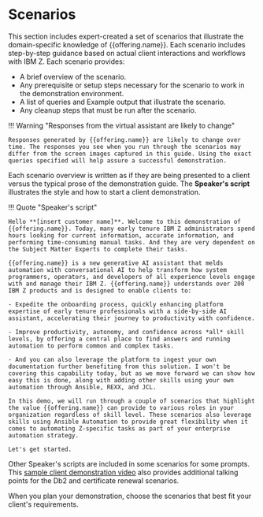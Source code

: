 # Scenarios
This section includes expert-created a set of scenarios that illustrate the domain-specific knowledge of {{offering.name}}. Each scenario includes step-by-step guidance based on actual client interactions and workflows with IBM Z. Each scenario provides:

- A brief overview of the scenario.
- Any prerequisite or setup steps necessary for the scenario to work in the demonstration environment.
- A list of queries and Example output that illustrate the scenario.
- Any cleanup steps that must be run after the scenario.

!!! Warning "Responses from the virtual assistant are likely to change"

    Responses generated by {{offering.name}} are likely to change over time. The responses you see when you run through the scenarios may differ from the screen images captured in this guide. Using the exact queries specified will help assure a successful demonstration.

Each scenario overview is written as if they are being presented to a client versus the typical prose of the demonstration guide. The **Speaker's script** illustrates the style and how to start a client demonstration.

!!! Quote "Speaker's script"

    Hello **[insert customer name]**. Welcome to this demonstration of {{offering.name}}. Today, many early tenure IBM Z administrators spend hours looking for current information, accurate information, and performing time-consuming manual tasks. And they are very dependent on the Subject Matter Experts to complete their tasks.

    {{offering.name}} is a new generative AI assistant that melds automation with conversational AI to help transform how system programmers, operators, and developers of all experience levels engage with and manage their IBM Z. {{offering.name}} understands over 200 IBM Z products and is designed to enable clients to:
    
    - Expedite the onboarding process, quickly enhancing platform expertise of early tenure professionals with a side-by-side AI assistant, accelerating their journey to productivity with confidence.
    
    - Improve productivity, autonomy, and confidence across *all* skill levels, by offering a central place to find answers and running automation to perform common and complex tasks.
  
    - And you can also leverage the platform to ingest your own documentation further benefiting from this solution. I won't be covering this capability today, but as we move forward we can show how easy this is done, along with adding other skills using your own automation through Ansible, REXX, and JCL.

    In this demo, we will run through a couple of scenarios that highlight the value {{offering.name}} can provide to various roles in your organization regardless of skill level. These scenarios also leverage skills using Ansible Automation to provide great flexibility when it comes to automating Z-specific tasks as part of your enterprise automation strategy. 

    Let's get started.

Other Speaker's scripts are included in some scenarios for some prompts. This <a href="https://ibm.seismic.com/Link/Content/DC7b883BQDJqj8TPcPWqHGdcCRq3" target="_blank">sample client demonstration video</a> also provides additional talking points for the Db2 and certificate renewal scenarios.

When you plan your demonstration, choose the scenarios that best fit your client's requirements.
